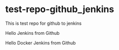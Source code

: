 # test-repo-github_jenkins
This is test repo for github to jenkins

Hello Jenkins from Github

Hello Docker Jenkins from Github
